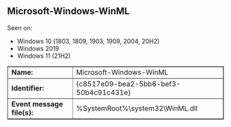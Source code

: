 ## Microsoft-Windows-WinML

Seen on:
* Windows 10 (1803, 1809, 1903, 1909, 2004, 20H2)
* Windows 2019
* Windows 11 (21H2)

<table border="1" class="docutils">
  <tbody>
    <tr>
      <td><b>Name:</b></td>
      <td>Microsoft-Windows-WinML</td>
    </tr>
    <tr>
      <td><b>Identifier:</b></td>
      <td>{c8517e09-bea2-5bb6-bef3-50b4c91c431e}</td>
    </tr>
    <tr>
      <td><b>Event message file(s):</b></td>
      <td>%SystemRoot%\system32\WinML.dll</td>
    </tr>
  </tbody>
</table>

&nbsp;


